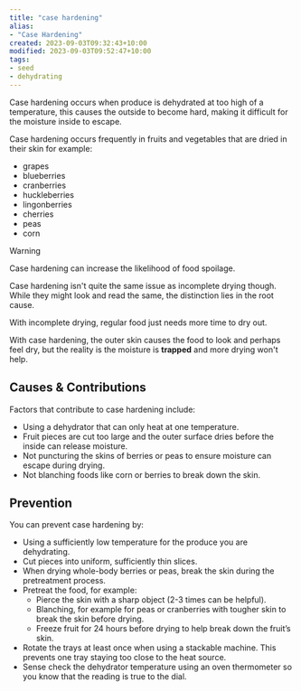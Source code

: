 ```yaml
---
title: "case hardening"
alias:
- "Case Hardening"
created: 2023-09-03T09:32:43+10:00
modified: 2023-09-03T09:52:47+10:00
tags:
- seed
- dehydrating
---
```


Case hardening occurs when produce is dehydrated at too high of a temperature, this causes the outside to become hard, making it difficult for the moisture inside to escape.

Case hardening occurs frequently in fruits and vegetables that are dried in their skin for example:
- grapes
- blueberries
- cranberries
- huckleberries
- lingonberries
- cherries
- peas
- corn

>[!warning]
>
> Case hardening can increase the likelihood of food spoilage.

Case hardening isn't quite the same issue as incomplete drying though. While they might look and read the same, the distinction lies in the root cause.

With incomplete drying, regular food just needs more time to dry out.

With case hardening, the outer skin causes the food to look and perhaps feel dry, but the reality is the moisture is **trapped** and more drying won't help.

## Causes & Contributions

Factors that contribute to case hardening include:
- Using a dehydrator that can only heat at one temperature.
- Fruit pieces are cut too large and the outer surface dries before the inside can release moisture.
- Not puncturing the skins of berries or peas to ensure moisture can escape during drying.
- Not blanching foods like corn or berries to break down the skin.

## Prevention

You can prevent case hardening by:
- Using a sufficiently low temperature for the produce you are dehydrating.
- Cut pieces into uniform, sufficiently thin slices.
- When drying whole-body berries or peas, break the skin during the pretreatment process.
- Pretreat the food, for example:
	- Pierce the skin with a sharp object (2-3 times can be helpful).
	- Blanching, for example for peas or cranberries with tougher skin to break the skin before drying.
	- Freeze fruit for 24 hours before drying to help break down the fruit’s skin.
- Rotate the trays at least once when using a stackable machine. This prevents one tray staying too close to the heat source.
- Sense check the dehydrator temperature using an oven thermometer so you know that the reading is true to the dial.
